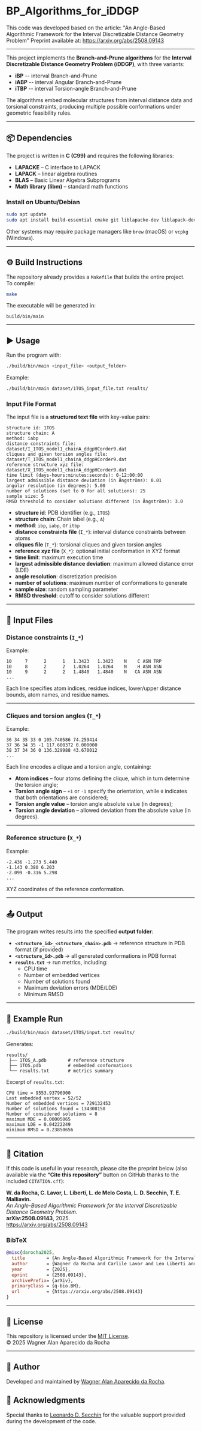 # BP_Algorithms_for_iDDGP

This code was developed based on the article:
"An Angle-Based Algorithmic Framework for the Interval Discretizable Distance Geometry Problem"
Preprint available at: https://arxiv.org/abs/2508.09143

---

This project implements the **Branch-and-Prune algorithms** for the **Interval Discretizable Distance Geometry Problem (iDDGP)**, with three variants:

- **iBP**  -- interval Branch-and-Prune   
- **iABP** -- interval Angular Branch-and-Prune  
- **iTBP** -- interval Torsion-angle Branch-and-Prune

The algorithms embed molecular structures from interval distance data and torsional constraints, producing multiple possible conformations under geometric feasibility rules.

---

## 📦 Dependencies

The project is written in **C (C99)** and requires the following libraries:

- **LAPACKE** – C interface to LAPACK  
- **LAPACK** – linear algebra routines  
- **BLAS** – Basic Linear Algebra Subprograms  
- **Math library (libm)** – standard math functions  

### Install on Ubuntu/Debian

```bash
sudo apt update
sudo apt install build-essential cmake git liblapacke-dev liblapack-dev libblas-dev
```

Other systems may require package managers like `brew` (macOS) or `vcpkg` (Windows).

---

## ⚙️ Build Instructions

The repository already provides a `Makefile` that builds the entire project.  
To compile:

```bash
make
```

The executable will be generated in:

```
build/bin/main
```

---

## ▶️ Usage

Run the program with:

```bash
./build/bin/main <input_file> <output_folder>
```

Example:

```bash
./build/bin/main dataset/1TOS_input_file.txt results/
```

### Input File Format

The input file is a **structured text file** with key-value pairs:

```
structure id: 1TOS
structure chain: A
method: iabp
distance constraints file: dataset/I_1TOS_model1_chainA_ddgpHCorder9.dat
cliques and given torsion angles file: dataset/T_1TOS_model1_chainA_ddgpHCorder9.dat
reference structure xyz file: dataset/X_1TOS_model1_chainA_ddgpHCorder9.dat
time limit (days-hours:minutes:seconds): 0-12:00:00
largest admissible distance deviation (in Ångströms): 0.01
angular resolution (in degrees): 5.00
number of solutions (set to 0 for all solutions): 25
sample size: 5
RMSD threshold to consider solutions different (in Ångströms): 3.0
```

- **structure id**: PDB identifier (e.g., `1TOS`)  
- **structure chain**: Chain label (e.g., `A`)  
- **method**: `ibp`, `iabp`, or `itbp`  
- **distance constraints file** (`I_*`): interval distance constraints between atoms  
- **cliques file** (`T_*`): torsional cliques and given torsion angles  
- **reference xyz file** (`X_*`): optional initial conformation in XYZ format  
- **time limit**: maximum execution time  
- **largest admissible distance deviation**: maximum allowed distance error (LDE)
- **angle resolution**: discretization precision  
- **number of solutions**: maximum number of conformations to generate  
- **sample size**: random sampling parameter  
- **RMSD threshold**: cutoff to consider solutions different  

---

## 📂 Input Files

### Distance constraints (`I_*`)
Example:
```
10     7      2      1   1.3423   1.3423    N    C ASN TRP
10     8      2      2   1.0264   1.0264    N    H ASN ASN
10     9      2      2   1.4840   1.4840    N   CA ASN ASN
...
```
Each line specifies atom indices, residue indices, lower/upper distance bounds, atom names, and residue names.

---

### Cliques and torsion angles (`T_*`)
Example:
```
36 34 35 33 0 105.740586 74.259414
37 36 34 35 -1 117.600372 0.000000
38 37 34 36 0 136.329988 43.670012
...
```
Each line encodes a clique and a torsion angle, containing:  
- **Atom indices** – four atoms defining the clique, which in turn determine the torsion angle;  
- **Torsion angle sign** – `+1` or `-1` specify the orientation, while `0` indicates that both orientations are considered;  
- **Torsion angle value** – torsion angle absolute value (in degrees);  
- **Torsion angle deviation** – allowed deviation from the absolute value (in degrees).  

---

### Reference structure (`X_*`)
Example:
```
-2.436 -1.273 5.440
-1.143 0.380 6.203
-2.099 -0.316 5.298
...
```
XYZ coordinates of the reference conformation.

---

## 📤 Output

The program writes results into the specified **output folder**:

- **`<structure_id>_<structure_chain>.pdb`** → reference structure in PDB format (if provided)  
- **`<structure_id>.pdb`** → all generated conformations in PDB format  
- **`results.txt`** → run metrics, including:  
  - CPU time  
  - Number of embedded vertices  
  - Number of solutions found  
  - Maximum deviation errors (MDE/LDE)  
  - Minimum RMSD  

---

## 🔬 Example Run

```bash
./build/bin/main dataset/1TOS/input.txt results/
```

Generates:

```
results/
 ├── 1TOS_A.pdb        # reference structure
 ├── 1TOS.pdb          # embedded conformations
 └── results.txt       # metrics summary
```

Excerpt of `results.txt`:
```
CPU time = 9553.93796900
Last embedded vertex = 52/52
Number of embedded vertices = 729132453
Number of solutions found = 134308150
Number of considered solutions = 8
maximum MDE = 0.00005065
maximum LDE = 0.04222249
minimum RMSD = 0.23850656
```

---

## 📖 Citation

If this code is useful in your research, please cite the preprint below (also available via the **“Cite this repository”** button on GitHub thanks to the included `CITATION.cff`):

**W. da Rocha, C. Lavor, L. Liberti, L. de Melo Costa, L. D. Secchin, T. E. Malliavin.**  
*An Angle-Based Algorithmic Framework for the Interval Discretizable Distance Geometry Problem.*  
**arXiv:2508.09143**, 2025.  
https://arxiv.org/abs/2508.09143

### BibTeX
```bibtex
@misc{darocha2025,
  title        = {An Angle-Based Algorithmic Framework for the Interval Discretizable Distance Geometry Problem},
  author       = {Wagner da Rocha and Carlile Lavor and Leo Liberti and Leticia de Melo Costa and Leonardo D. Secchin and Therese E. Malliavin},
  year         = {2025},
  eprint       = {2508.09143},
  archivePrefix= {arXiv},
  primaryClass = {q-bio.BM},
  url          = {https://arxiv.org/abs/2508.09143}
}
```

---

## 📜 License

This repository is licensed under the [MIT License](./LICENSE).  
© 2025 Wagner Alan Aparecido da Rocha

---

## 👤 Author

Developed and maintained by [Wagner Alan Aparecido da Rocha](https://github.com/wdarocha).  

## 🙏 Acknowledgments

Special thanks to [Leonardo D. Secchin](https://github.com/leonardosecchin) for the valuable support provided during the development of the code.
